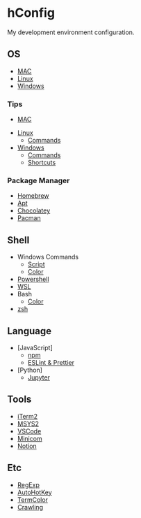 # hConfig

My development environment configuration.

## OS

- [MAC](docs/os/mac.md)
- [Linux](https://github.com/llHoYall/hConfig/wiki/Linux)
- [Windows](docs/os/windows.md)

### Tips

- [MAC](https://github.com/llHoYall/hConfig/wiki/MAC-Tips)
* [Linux](docs/tips/linux.md)
  + [Commands](docs/tips/linux_commands.md)
* [Windows](docs/tips/windows.md)
  + [Commands](docs/tips/windows_commands.md)
  + [Shortcuts](docs/tips/windows_shortcuts.md)

### Package Manager

- [Homebrew](docs/package_manager/homebrew.md)
- [Apt](https://github.com/llHoYall/hConfig/wiki/Apt)
- [Chocolatey](https://github.com/llHoYall/hConfig/wiki/Chocolatey)
- [Pacman](https://github.com/llHoYall/hConfig/wiki/Pacman)

## Shell

- Windows Commands
  - [Script](docs/shell/cmd_script.md)
  - [Color](docs/shell/cmd_color.md)
- [Powershell](docs/shell/powershell.md)
- [WSL](docs/shell/wsl.md)
- Bash
  - [Color](docs/shell/ansi_color.md)
- [zsh](docs/shell/zsh.md)

## Language

* [JavaScript]
  + [npm](docs/language/javascript/npm.md)
  + [ESLint & Prettier](docs/language/javascript/eslint_prettier.md)
* [Python]
  + [Jupyter](docs/language/python/jupyter.md)

## Tools

- [iTerm2](https://github.com/llHoYall/hConfig/wiki/iTerm2)
- [MSYS2](https://github.com/llHoYall/hConfig/wiki/MSYS2)
- [VSCode](https://github.com/llHoYall/hConfig/wiki/vscode)
- [Minicom](https://github.com/llHoYall/hConfig/wiki/Minicom)
- [Notion](https://github.com/llHoYall/hConfig/wiki/Notion)

## Etc

- [RegExp](https://github.com/llHoYall/hConfig/wiki/Regular-Expressions)
- [AutoHotKey](docs/etc/autohotkey.md)
- [TermColor](https://github.com/llHoYall/hConfig/wiki/Terminal-Color)
- [Crawling](docs/etc/crawling.md)
